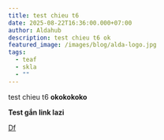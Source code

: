 ```yaml
---
title: test chieu t6
date: 2025-08-22T16:36:00.000+07:00
author: Aldahub
description: test chieu t6 ok
featured_image: /images/blog/alda-logo.jpg
tags:
  - teaf
  - skla
  - ""
---
```

test chieu t6 **okokokoko**

**Test gắn link lazi**[](https://lazinvjdnkjvcd.com)

[Df](https://gelo.com)
